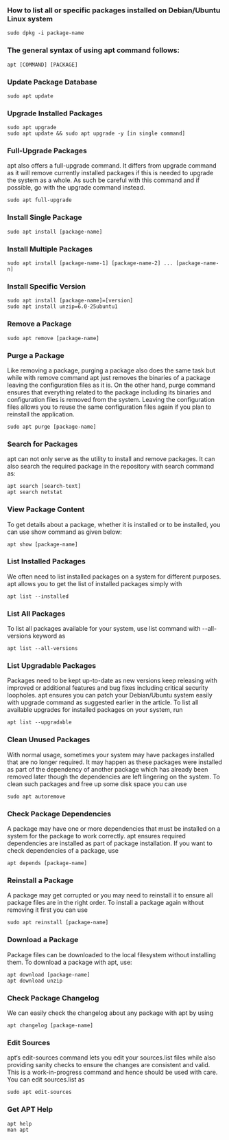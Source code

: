 ### How to list all or specific packages installed on Debian/Ubuntu Linux system

    sudo dpkg -i package-name

### The general syntax of using apt command follows:

    apt [COMMAND] [PACKAGE]

### Update Package Database

    sudo apt update

### Upgrade Installed Packages

    sudo apt upgrade
    sudo apt update && sudo apt upgrade -y [in single command]

### Full-Upgrade Packages

apt also offers a full-upgrade command. It differs from upgrade command as it will remove currently installed packages if this is needed to upgrade the system as a whole. As such be careful with this command and if possible, go with the upgrade command instead.

    sudo apt full-upgrade

### Install Single Package

    sudo apt install [package-name]

### Install Multiple Packages

    sudo apt install [package-name-1] [package-name-2] ... [package-name-n]

### Install Specific Version

    sudo apt install [package-name]=[version]
    sudo apt install unzip=6.0-25ubuntu1

### Remove a Package

    sudo apt remove [package-name]

### Purge a Package

Like removing a package, purging a package also does the same task but while with remove command apt just removes the binaries of a package leaving the configuration files as it is. On the other hand, purge command ensures that everything related to the package including its binaries and configuration files is removed from the system. Leaving the configuration files allows you to reuse the same configuration files again if you plan to reinstall the application.

    sudo apt purge [package-name]

### Search for Packages

apt can not only serve as the utility to install and remove packages. It can also search the required package in the repository with search command as:

    apt search [search-text]
    apt search netstat

### View Package Content

To get details about a package, whether it is installed or to be installed, you can use show command as given below:

    apt show [package-name]

### List Installed Packages

We often need to list installed packages on a system for different purposes. apt allows you to get the list of installed packages simply with

    apt list --installed

### List All Packages

To list all packages available for your system, use list command with --all-versions keyword as

    apt list --all-versions

### List Upgradable Packages

Packages need to be kept up-to-date as new versions keep releasing with improved or additional features and bug fixes including critical security loopholes. apt ensures you can patch your Debian/Ubuntu system easily with upgrade command as suggested earlier in the article. To list all available upgrades for installed packages on your system, run

    apt list --upgradable
    

### Clean Unused Packages

With normal usage, sometimes your system may have packages installed that are no longer required. It may happen as these packages were installed as part of the dependency of another package which has already been removed later though the dependencies are left lingering on the system. To clean such packages and free up some disk space you can use

    sudo apt autoremove

### Check Package Dependencies

A package may have one or more dependencies that must be installed on a system for the package to work correctly. apt ensures required dependencies are installed as part of package installation. If you want to check dependencies of a package, use

    apt depends [package-name]

### Reinstall a Package

A package may get corrupted or you may need to reinstall it to ensure all package files are in the right order. To install a package again without removing it first you can use

    sudo apt reinstall [package-name]

### Download a Package

Package files can be downloaded to the local filesystem without installing them. To download a package with apt, use:

    apt download [package-name]
    apt download unzip

### Check Package Changelog

We can easily check the changelog about any package with apt by using

    apt changelog [package-name]

### Edit Sources

apt‘s edit-sources command lets you edit your sources.list files while also providing sanity checks to ensure the changes are consistent and valid. This is a work-in-progress command and hence should be used with care. You can edit sources.list as 

    sudo apt edit-sources

### Get APT Help

    apt help
    man apt